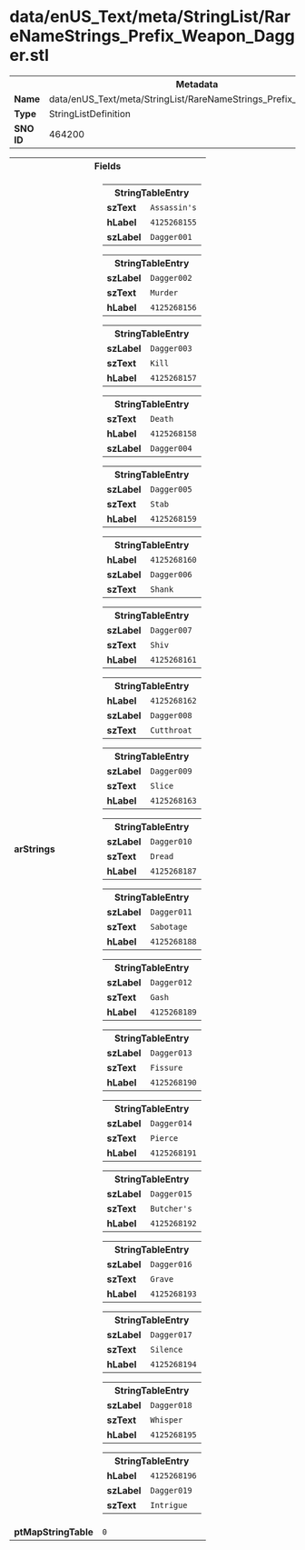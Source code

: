 <h1>data/enUS_Text/meta/StringList/RareNameStrings_Prefix_Weapon_Dagger.stl</h1><table><tr><th colspan="100%">Metadata</th></tr><tr><td><b>Name</b></td><td>data/enUS_Text/meta/StringList/RareNameStrings_Prefix_Weapon_Dagger.stl</td></tr><tr><td><b>Type</b></td><td>StringListDefinition</td></tr><tr><td><b>SNO ID</b></td><td>464200</td></tr></table>

<table><tr><th colspan="100%">Fields</th></tr><tr><td><b>arStrings</b></td><td><table><tr><th colspan="100%">StringTableEntry</th></tr><tr><td><b>szText</b></td><td><code>Assassin's</code></td></tr><tr><td><b>hLabel</b></td><td><code>4125268155</code></td></tr><tr><td><b>szLabel</b></td><td><code>Dagger001</code></td></tr></table>


<table><tr><th colspan="100%">StringTableEntry</th></tr><tr><td><b>szLabel</b></td><td><code>Dagger002</code></td></tr><tr><td><b>szText</b></td><td><code>Murder</code></td></tr><tr><td><b>hLabel</b></td><td><code>4125268156</code></td></tr></table>


<table><tr><th colspan="100%">StringTableEntry</th></tr><tr><td><b>szLabel</b></td><td><code>Dagger003</code></td></tr><tr><td><b>szText</b></td><td><code>Kill</code></td></tr><tr><td><b>hLabel</b></td><td><code>4125268157</code></td></tr></table>


<table><tr><th colspan="100%">StringTableEntry</th></tr><tr><td><b>szText</b></td><td><code>Death</code></td></tr><tr><td><b>hLabel</b></td><td><code>4125268158</code></td></tr><tr><td><b>szLabel</b></td><td><code>Dagger004</code></td></tr></table>


<table><tr><th colspan="100%">StringTableEntry</th></tr><tr><td><b>szLabel</b></td><td><code>Dagger005</code></td></tr><tr><td><b>szText</b></td><td><code>Stab</code></td></tr><tr><td><b>hLabel</b></td><td><code>4125268159</code></td></tr></table>


<table><tr><th colspan="100%">StringTableEntry</th></tr><tr><td><b>hLabel</b></td><td><code>4125268160</code></td></tr><tr><td><b>szLabel</b></td><td><code>Dagger006</code></td></tr><tr><td><b>szText</b></td><td><code>Shank</code></td></tr></table>


<table><tr><th colspan="100%">StringTableEntry</th></tr><tr><td><b>szLabel</b></td><td><code>Dagger007</code></td></tr><tr><td><b>szText</b></td><td><code>Shiv</code></td></tr><tr><td><b>hLabel</b></td><td><code>4125268161</code></td></tr></table>


<table><tr><th colspan="100%">StringTableEntry</th></tr><tr><td><b>hLabel</b></td><td><code>4125268162</code></td></tr><tr><td><b>szLabel</b></td><td><code>Dagger008</code></td></tr><tr><td><b>szText</b></td><td><code>Cutthroat</code></td></tr></table>


<table><tr><th colspan="100%">StringTableEntry</th></tr><tr><td><b>szLabel</b></td><td><code>Dagger009</code></td></tr><tr><td><b>szText</b></td><td><code>Slice</code></td></tr><tr><td><b>hLabel</b></td><td><code>4125268163</code></td></tr></table>


<table><tr><th colspan="100%">StringTableEntry</th></tr><tr><td><b>szLabel</b></td><td><code>Dagger010</code></td></tr><tr><td><b>szText</b></td><td><code>Dread</code></td></tr><tr><td><b>hLabel</b></td><td><code>4125268187</code></td></tr></table>


<table><tr><th colspan="100%">StringTableEntry</th></tr><tr><td><b>szLabel</b></td><td><code>Dagger011</code></td></tr><tr><td><b>szText</b></td><td><code>Sabotage</code></td></tr><tr><td><b>hLabel</b></td><td><code>4125268188</code></td></tr></table>


<table><tr><th colspan="100%">StringTableEntry</th></tr><tr><td><b>szLabel</b></td><td><code>Dagger012</code></td></tr><tr><td><b>szText</b></td><td><code>Gash</code></td></tr><tr><td><b>hLabel</b></td><td><code>4125268189</code></td></tr></table>


<table><tr><th colspan="100%">StringTableEntry</th></tr><tr><td><b>szLabel</b></td><td><code>Dagger013</code></td></tr><tr><td><b>szText</b></td><td><code>Fissure</code></td></tr><tr><td><b>hLabel</b></td><td><code>4125268190</code></td></tr></table>


<table><tr><th colspan="100%">StringTableEntry</th></tr><tr><td><b>szLabel</b></td><td><code>Dagger014</code></td></tr><tr><td><b>szText</b></td><td><code>Pierce</code></td></tr><tr><td><b>hLabel</b></td><td><code>4125268191</code></td></tr></table>


<table><tr><th colspan="100%">StringTableEntry</th></tr><tr><td><b>szLabel</b></td><td><code>Dagger015</code></td></tr><tr><td><b>szText</b></td><td><code>Butcher's</code></td></tr><tr><td><b>hLabel</b></td><td><code>4125268192</code></td></tr></table>


<table><tr><th colspan="100%">StringTableEntry</th></tr><tr><td><b>szLabel</b></td><td><code>Dagger016</code></td></tr><tr><td><b>szText</b></td><td><code>Grave</code></td></tr><tr><td><b>hLabel</b></td><td><code>4125268193</code></td></tr></table>


<table><tr><th colspan="100%">StringTableEntry</th></tr><tr><td><b>szLabel</b></td><td><code>Dagger017</code></td></tr><tr><td><b>szText</b></td><td><code>Silence</code></td></tr><tr><td><b>hLabel</b></td><td><code>4125268194</code></td></tr></table>


<table><tr><th colspan="100%">StringTableEntry</th></tr><tr><td><b>szLabel</b></td><td><code>Dagger018</code></td></tr><tr><td><b>szText</b></td><td><code>Whisper</code></td></tr><tr><td><b>hLabel</b></td><td><code>4125268195</code></td></tr></table>


<table><tr><th colspan="100%">StringTableEntry</th></tr><tr><td><b>hLabel</b></td><td><code>4125268196</code></td></tr><tr><td><b>szLabel</b></td><td><code>Dagger019</code></td></tr><tr><td><b>szText</b></td><td><code>Intrigue</code></td></tr></table>


</td></tr><tr><td><b>ptMapStringTable</b></td><td><code>0</code></td></tr></table>

